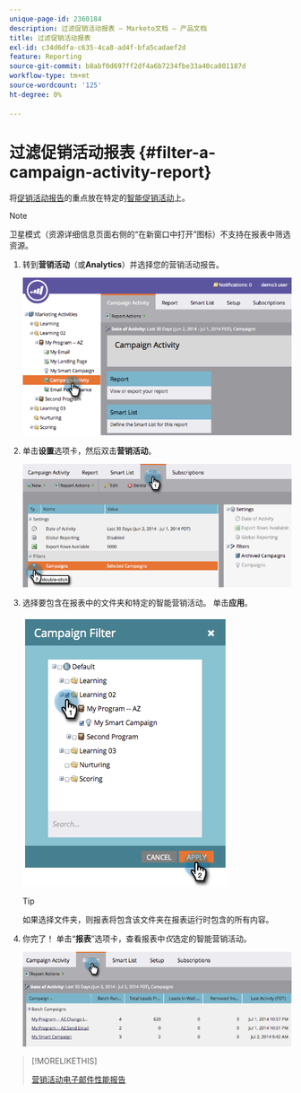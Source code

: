```yaml
---
unique-page-id: 2360184
description: 过滤促销活动报表 — Marketo文档 — 产品文档
title: 过滤促销活动报表
exl-id: c34d6dfa-c635-4ca8-ad4f-bfa5cadaef2d
feature: Reporting
source-git-commit: b8abf0d697ff2df4a6b7234fbe33a40ca801187d
workflow-type: tm+mt
source-wordcount: '125'
ht-degree: 0%

---
```


# 过滤促销活动报表 {#filter-a-campaign-activity-report}

将[促销活动报告](/help/marketo/product-docs/reporting/basic-reporting/report-types/campaign-activity-report.md)的重点放在特定的[智能促销活动](/help/marketo/product-docs/core-marketo-concepts/smart-campaigns/creating-a-smart-campaign/understanding-batch-and-trigger-smart-campaigns.md)上。

>[!NOTE]
>
>卫星模式（资源详细信息页面右侧的“在新窗口中打开”图标）不支持在报表中筛选资源。

1. 转到&#x200B;**营销活动**（或&#x200B;**Analytics**）并选择您的营销活动报告。

   ![](assets/filter-a-campaign-activity-report-1.png)

1. 单击&#x200B;**设置**&#x200B;选项卡，然后双击&#x200B;**营销活动**。

   ![](assets/filter-a-campaign-activity-report-2.png)

1. 选择要包含在报表中的文件夹和特定的智能营销活动。 单击&#x200B;**应用**。

   ![](assets/filter-a-campaign-activity-report-3.png)

   >[!TIP]
   >
   >如果选择文件夹，则报表将包含该文件夹在报表运行时包含的所有内容。

1. 你完了！ 单击“**报表**”选项卡，查看报表中&#x200B;_仅_&#x200B;选定的智能营销活动。

   ![](assets/filter-a-campaign-activity-report-4.png)

>[!MORELIKETHIS]
>
>[营销活动电子邮件性能报告](/help/marketo/product-docs/reporting/basic-reporting/report-types/campaign-email-performance-report.md)
